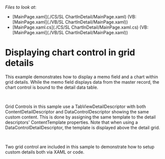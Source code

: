 <!-- default file list -->
*Files to look at*:

* [MainPage.xaml](./CS/SL ChartInDetail/MainPage.xaml) (VB: [MainPage.xaml](./VB/SL ChartInDetail/MainPage.xaml))
* [MainPage.xaml.cs](./CS/SL ChartInDetail/MainPage.xaml.cs) (VB: [MainPage.xaml](./VB/SL ChartInDetail/MainPage.xaml))
<!-- default file list end -->
# Displaying chart control in grid details


<p>This example demonstrates how to display a memo field and a chart within grid details. While the memo field displays data from the master record, the chart control is bound to the detail data table. </p><br />
<p>Grid Controls in this sample use a TabViewDetailDescriptor with both ContentDetailDescriptor and DataControlDescriptor showing the same custom content. This is done by assigning the same template to the detail descriptors' ContentTemplate properties. Note that when using a DataControlDetailDescriptor, the template is displayed above the detail grid.</p><br />
<p>Two grid control are included in this sample to demonstrate how to setup custom details both via XAML or code.</p>

<br/>


